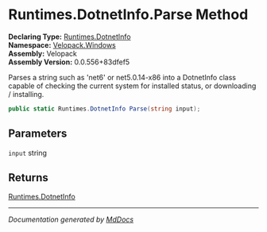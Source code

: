 ﻿<!--  
  <auto-generated>   
    The contents of this file were generated by a tool.  
    Changes to this file may be list if the file is regenerated  
  </auto-generated>   
-->

# Runtimes.DotnetInfo.Parse Method

**Declaring Type:** [Runtimes.DotnetInfo](../index.md)  
**Namespace:** [Velopack.Windows](../../../index.md)  
**Assembly:** Velopack  
**Assembly Version:** 0.0.556+83dfef5

Parses a string such as 'net6' or net5.0.14\-x86 into a DotnetInfo class capable of checking the current system for installed status, or downloading \/ installing.

```csharp
public static Runtimes.DotnetInfo Parse(string input);
```

## Parameters

`input`  string

## Returns

[Runtimes.DotnetInfo](../index.md)

___

*Documentation generated by [MdDocs](https://github.com/ap0llo/mddocs)*
